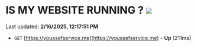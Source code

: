 # IS MY WEBSITE RUNNING ? [![](https://img.shields.io/static/v1?label=Sponsor&message=%E2%9D%A4&logo=GitHub&color=%23fe8e86)](https://github.com/sponsors/Youssef-Lehmam)

Last updated: **2/16/2025, 12:17:51 PM**

- `GET` [https://youssefservice.me](https://youssefservice.me) - **Up** (211ms)
